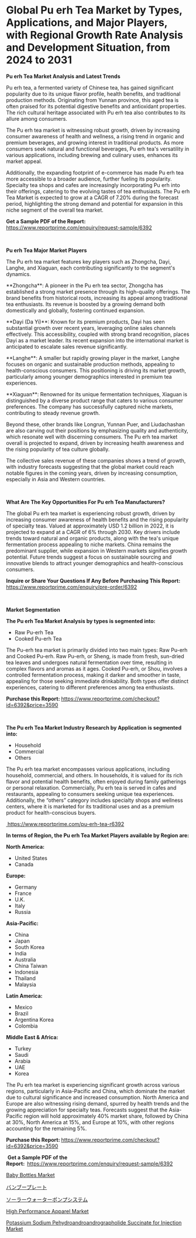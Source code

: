 <p><h1>Global Pu erh Tea Market by Types, Applications, and Major Players, with Regional Growth Rate Analysis and Development Situation, from 2024 to 2031</h1></p><p><strong>Pu erh Tea Market Analysis and Latest Trends</strong></p>
<p><p>Pu erh tea, a fermented variety of Chinese tea, has gained significant popularity due to its unique flavor profile, health benefits, and traditional production methods. Originating from Yunnan province, this aged tea is often praised for its potential digestive benefits and antioxidant properties. The rich cultural heritage associated with Pu erh tea also contributes to its allure among consumers.</p><p>The Pu erh tea market is witnessing robust growth, driven by increasing consumer awareness of health and wellness, a rising trend in organic and premium beverages, and growing interest in traditional products. As more consumers seek natural and functional beverages, Pu erh tea's versatility in various applications, including brewing and culinary uses, enhances its market appeal.</p><p>Additionally, the expanding footprint of e-commerce has made Pu erh tea more accessible to a broader audience, further fueling its popularity. Specialty tea shops and cafes are increasingly incorporating Pu erh into their offerings, catering to the evolving tastes of tea enthusiasts. The Pu erh Tea Market is expected to grow at a CAGR of 7.20% during the forecast period, highlighting the strong demand and potential for expansion in this niche segment of the overall tea market.</p></p>
<p><strong>Get a Sample PDF of the Report:&nbsp;</strong> <a href="https://www.reportprime.com/enquiry/request-sample/6392">https://www.reportprime.com/enquiry/request-sample/6392</a></p>
<p>&nbsp;</p>
<p><strong>Pu erh Tea Major Market Players</strong></p>
<p><p>The Pu erh tea market features key players such as Zhongcha, Dayi, Langhe, and Xiaguan, each contributing significantly to the segment's dynamics. </p><p>**Zhongcha**: A pioneer in the Pu erh tea sector, Zhongcha has established a strong market presence through its high-quality offerings. The brand benefits from historical roots, increasing its appeal among traditional tea enthusiasts. Its revenue is boosted by a growing demand both domestically and globally, fostering continued expansion.</p><p>**Dayi (Da Yi)**: Known for its premium products, Dayi has seen substantial growth over recent years, leveraging online sales channels effectively. This accessibility, coupled with strong brand recognition, places Dayi as a market leader. Its recent expansion into the international market is anticipated to escalate sales revenue significantly.</p><p>**Langhe**: A smaller but rapidly growing player in the market, Langhe focuses on organic and sustainable production methods, appealing to health-conscious consumers. This positioning is driving its market growth, particularly among younger demographics interested in premium tea experiences.</p><p>**Xiaguan**: Renowned for its unique fermentation techniques, Xiaguan is distinguished by a diverse product range that caters to various consumer preferences. The company has successfully captured niche markets, contributing to steady revenue growth.</p><p>Beyond these, other brands like Longrun, Yunnan Puer, and Liudachashan are also carving out their positions by emphasizing quality and authenticity, which resonate well with discerning consumers. The Pu erh tea market overall is projected to expand, driven by increasing health awareness and the rising popularity of tea culture globally. </p><p>The collective sales revenue of these companies shows a trend of growth, with industry forecasts suggesting that the global market could reach notable figures in the coming years, driven by increasing consumption, especially in Asia and Western countries.</p></p>
<p>&nbsp;</p>
<p><strong>What Are The Key Opportunities For Pu erh Tea Manufacturers?</strong></p>
<p><p>The global Pu erh tea market is experiencing robust growth, driven by increasing consumer awareness of health benefits and the rising popularity of specialty teas. Valued at approximately USD 1.2 billion in 2022, it is projected to expand at a CAGR of 6% through 2030. Key drivers include trends toward natural and organic products, along with the tea's unique fermentation process appealing to niche markets. China remains the predominant supplier, while expansion in Western markets signifies growth potential. Future trends suggest a focus on sustainable sourcing and innovative blends to attract younger demographics and health-conscious consumers.</p></p>
<p><strong>Inquire or Share Your Questions If Any Before Purchasing This Report:</strong> <a href="https://www.reportprime.com/enquiry/pre-order/6392">https://www.reportprime.com/enquiry/pre-order/6392</a></p>
<p>&nbsp;</p>
<p><strong>Market Segmentation</strong></p>
<p><strong>The Pu erh Tea Market Analysis by types is segmented into:</strong></p>
<p><ul><li>Raw Pu-erh Tea</li><li>Cooked Pu-erh Tea</li></ul></p>
<p><p>The Pu-erh tea market is primarily divided into two main types: Raw Pu-erh and Cooked Pu-erh. Raw Pu-erh, or Sheng, is made from fresh, sun-dried tea leaves and undergoes natural fermentation over time, resulting in complex flavors and aromas as it ages. Cooked Pu-erh, or Shou, involves a controlled fermentation process, making it darker and smoother in taste, appealing for those seeking immediate drinkability. Both types offer distinct experiences, catering to different preferences among tea enthusiasts.</p></p>
<p><strong>Purchase this Report:&nbsp;</strong><a href="https://www.reportprime.com/checkout?id=6392&price=3590">https://www.reportprime.com/checkout?id=6392&price=3590</a></p>
<p>&nbsp;</p>
<p><strong>The Pu erh Tea Market Industry Research by Application is segmented into:</strong></p>
<p><ul><li>Household</li><li>Commercial</li><li>Others</li></ul></p>
<p><p>The Pu erh tea market encompasses various applications, including household, commercial, and others. In households, it is valued for its rich flavor and potential health benefits, often enjoyed during family gatherings or personal relaxation. Commercially, Pu erh tea is served in cafes and restaurants, appealing to consumers seeking unique tea experiences. Additionally, the “others” category includes specialty shops and wellness centers, where it is marketed for its traditional uses and as a premium product for health-conscious buyers.</p></p>
<p><a href="https://www.reportprime.com/pu-erh-tea-r6392">&nbsp;https://www.reportprime.com/pu-erh-tea-r6392</a></p>
<p><strong>In terms of Region, the Pu erh Tea Market Players available by Region are:</strong></p>
<p>
    <p> <strong> North America: </strong>
        <ul>
            <li>United States</li>
            <li>Canada</li>
        </ul>
        </p> 
    <p> <strong> Europe: </strong>
        <ul>
            <li>Germany</li>
            <li>France</li>
            <li>U.K.</li>
            <li>Italy</li>
            <li>Russia</li>
        </ul>
        </p> 
    <p> <strong> Asia-Pacific: </strong>
        <ul>
            <li>China</li>
            <li>Japan</li>
            <li>South Korea</li>
            <li>India</li>
            <li>Australia</li>
            <li>China Taiwan</li>
            <li>Indonesia</li>
            <li>Thailand</li>
            <li>Malaysia</li>
        </ul>
        </p> 
    <p> <strong> Latin America: </strong>
        <ul>
            <li>Mexico</li>
            <li>Brazil</li>
            <li>Argentina Korea</li>
            <li>Colombia</li>
        </ul>
        </p> 
    <p> <strong> Middle East & Africa: </strong>
        <ul>
            <li>Turkey</li>
            <li>Saudi</li>
            <li>Arabia</li>
            <li>UAE</li>
            <li>Korea</li>
        </ul>
    </p>
    </p>
<p><p>The Pu erh tea market is experiencing significant growth across various regions, particularly in Asia-Pacific and China, which dominate the market due to cultural significance and increased consumption. North America and Europe are also witnessing rising demand, spurred by health trends and the growing appreciation for specialty teas. Forecasts suggest that the Asia-Pacific region will hold approximately 40% market share, followed by China at 30%, North America at 15%, and Europe at 10%, with other regions accounting for the remaining 5%.</p></p>
<p><strong>Purchase this Report: </strong><a href="https://www.reportprime.com/checkout?id=6392&price=3590">https://www.reportprime.com/checkout?id=6392&price=3590</a></p>
<p>&nbsp;<strong>Get a Sample PDF of the Report:&nbsp;&nbsp;</strong><a href="https://www.reportprime.com/enquiry/request-sample/6392">https://www.reportprime.com/enquiry/request-sample/6392</a></p>
<p><strong></strong></p>
<p><p><a href="https://www.linkedin.com/pulse/baby-bottles-market-forecast-global-trends-analysis-from-dxhcc?trackingId=%2F%2BXsJWBzRquxMeRANXw%2FOg%3D%3D">Baby Bottles Market</a></p><p><a href="https://medium.com/@vadkqfca47/2024%E5%B9%B4%E3%81%8B%E3%82%892031%E5%B9%B4%E3%81%BE%E3%81%A7%E3%81%AE%E7%AB%B9%E8%A3%BD%E3%83%97%E3%83%AC%E3%83%BC%E3%83%88%E5%B8%82%E5%A0%B4%E3%81%AE%E6%88%90%E9%95%B7%E5%B1%95%E6%9C%9B%E3%81%AF-%E5%B8%82%E5%A0%B4%E3%81%AE%E3%83%88%E3%83%AC%E3%83%B3%E3%83%89%E5%88%86%E6%9E%90%E3%81%AB%E3%82%88%E3%82%8B%E3%82%A2%E3%83%97%E3%83%AA%E3%82%B1%E3%83%BC%E3%82%B7%E3%83%A7%E3%83%B3-%E5%9C%B0%E5%9F%9F%E5%88%A5%E3%81%AE%E8%A6%8B%E9%80%9A%E3%81%97%E3%81%A8%E5%8F%8E%E7%9B%8A%E3%81%AB%E9%96%A2%E3%81%97%E3%81%A6-6-9-%E3%81%AEcagr%E3%81%A7%E6%8E%A8%E5%AE%9A%E3%81%95%E3%82%8C%E3%81%A6%E3%81%84%E3%81%BE%E3%81%99-d16478817a66">バンブープレート</a></p><p><a href="https://medium.com/@vadkqfca47/%E3%82%B0%E3%83%AD%E3%83%BC%E3%83%90%E3%83%AB%E3%82%BD%E3%83%BC%E3%83%A9%E3%83%BC%E6%B0%B4%E3%83%9D%E3%83%B3%E3%83%97%E3%82%B7%E3%82%B9%E3%83%86%E3%83%A0%E5%B8%82%E5%A0%B4%E3%81%AF-2024%E5%B9%B4%E3%81%8B%E3%82%892031%E5%B9%B4%E3%81%BE%E3%81%A7%E3%81%AE%E6%9C%9F%E9%96%93%E3%81%AB%E3%81%8A%E3%81%84%E3%81%A6-7-7-%E3%81%AE%E5%B9%B4%E5%B9%B3%E5%9D%87%E6%88%90%E9%95%B7%E7%8E%87-cagr-%E3%81%8C%E8%A6%8B%E8%BE%BC%E3%81%BE%E3%82%8C%E3%81%A6%E3%81%84%E3%81%BE%E3%81%99-abcad1aec0a5">ソーラーウォーターポンプシステム</a></p><p><a href="https://www.linkedin.com/pulse/market-dynamics-future-trends-global-high-performance-apparel-sfp4c?trackingId=5W4uJtOETDu05sKN2kUzKA%3D%3D">High Performance Apparel Market</a></p><p><a href="https://issuu.com/reportprime-2/docs/potassium-sodium-pehydroandroandrog_d49279ca965dea">Potassium Sodium Pehydroandroandrographolide Succinate for Injection Market</a></p></p>